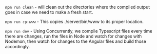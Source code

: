 `npm run clean` - will clean out the directories where the compiled output goes in case we need to make a fresh start.

`npm run cp:www` - This copies ./server/bin/www to its proper location.

`npm run dev` - Using Concurrently, we compile Typescript files every time there are changes, run the files in Node and watch for changes with Nodemon, then watch for changes to the Angular files and build those accordingly.